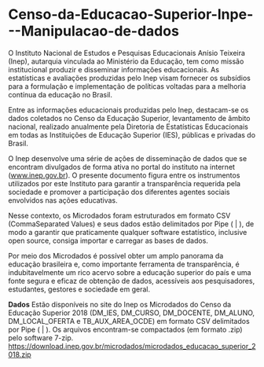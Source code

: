 # Censo-da-Educacao-Superior-Inpe---Manipulacao-de-dados

O Instituto Nacional de Estudos e Pesquisas Educacionais Anísio Teixeira (Inep), autarquia vinculada ao Ministério da Educação, tem como missão institucional produzir e disseminar informações educacionais. As estatísticas e avaliações produzidas pelo Inep visam fornecer os subsídios para a formulação e implementação de políticas voltadas para a melhoria contínua da educação no Brasil.

Entre as informações educacionais produzidas pelo Inep, destacam-se os dados coletados no Censo da Educação Superior, levantamento de âmbito nacional, realizado anualmente pela Diretoria de Estatísticas Educacionais em todas as Instituições de Educação Superior (IES), públicas e privadas do Brasil.

O Inep desenvolve uma série de ações de disseminação de dados que se encontram divulgados de forma ativa no portal do instituto na internet (www.inep.gov.br). O presente documento figura entre os instrumentos utilizados por este Instituto para garantir a transparência requerida pela sociedade e promover a participação dos diferentes agentes sociais envolvidos nas ações educativas.

Nesse contexto, os Microdados foram estruturados em formato CSV (CommaSeparated Values) e seus dados estão delimitados por Pipe ( | ), de modo a garantir que praticamente qualquer software estatístico, inclusive open source, consiga importar e carregar as bases de dados.

Por meio dos Microdados é possível obter um amplo panorama da educação brasileira e, como importante ferramenta de transparência, é indubitavelmente um rico acervo sobre a educação superior do país e uma fonte segura e eficaz de obtenção de dados, acessíveis aos pesquisadores, estudantes, gestores e sociedade em geral.

**Dados**
Estão disponíveis no site do Inep os Microdados do Censo da Educação Superior 2018 (DM_IES, DM_CURSO, DM_DOCENTE, DM_ALUNO, DM_LOCAL_OFERTA e TB_AUX_AREA_OCDE) em formato CSV delimitados por Pipe ( | ). Os arquivos encontram-se compactados (em formato .zip) pelo software 7-zip. https://download.inep.gov.br/microdados/microdados_educacao_superior_2018.zip
